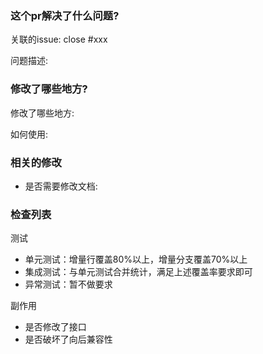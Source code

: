 <!-- Thank you for contributing to curve! -->

### 这个pr解决了什么问题?

关联的issue: close #xxx <!-- 如果没有issue，就删掉这一行 -->

问题描述:

### 修改了哪些地方?

修改了哪些地方:

如何使用:

### 相关的修改

- 是否需要修改文档:

### 检查列表

测试

- 单元测试：增量行覆盖80%以上，增量分支覆盖70%以上
- 集成测试：与单元测试合并统计，满足上述覆盖率要求即可
- 异常测试：暂不做要求

副作用

- 是否修改了接口
- 是否破坏了向后兼容性
